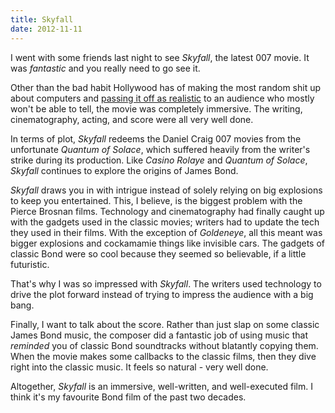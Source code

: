 ```yaml
---
title: Skyfall
date: 2012-11-11
---
```


I went with some friends last night to see _Skyfall_, the latest 007 movie. It was _fantastic_ and you really need to go see it.

Other than the bad habit Hollywood has of making the most random shit up about computers and [passing it off as realistic](http://worldofweirdthings.com/2012/11/11/why-hollywood-needs-to-leave-the-hacking-to-the-experts/?fb_source=pubv1) to an audience who mostly won't be able to tell, the movie was completely immersive. The writing, cinematography, acting, and score were all very well done.

In terms of plot, _Skyfall_ redeems the Daniel Craig 007 movies from the unfortunate _Quantum of Solace_, which suffered heavily from the writer's strike during its production. Like _Casino Rolaye_ and _Quantum of Solace_, _Skyfall_ continues to explore the origins of James Bond.

_Skyfall_ draws you in with intrigue instead of solely relying on big explosions to keep you entertained. This, I believe, is the biggest problem with the Pierce Brosnan films. Technology and cinematography had finally caught up with the gadgets used in the classic movies; writers had to update the tech they used in their films. With the exception of _Goldeneye_, all this meant was bigger explosions and cockamamie things like invisible cars. The gadgets of classic Bond were so cool because they seemed so believable, if a little futuristic.

That's why I was so impressed with _Skyfall_. The writers used technology to drive the plot forward instead of trying to impress the audience with a big bang.

Finally, I want to talk about the score. Rather than just slap on some classic James Bond music, the composer did a fantastic job of using music that _reminded_ you of classic Bond soundtracks without blatantly copying them. When the movie makes some callbacks to the classic films, then they dive right into the classic music. It feels so natural - very well done.

Altogether, _Skyfall_ is an immersive, well-written, and well-executed film. I think it's my favourite Bond film of the past two decades.
